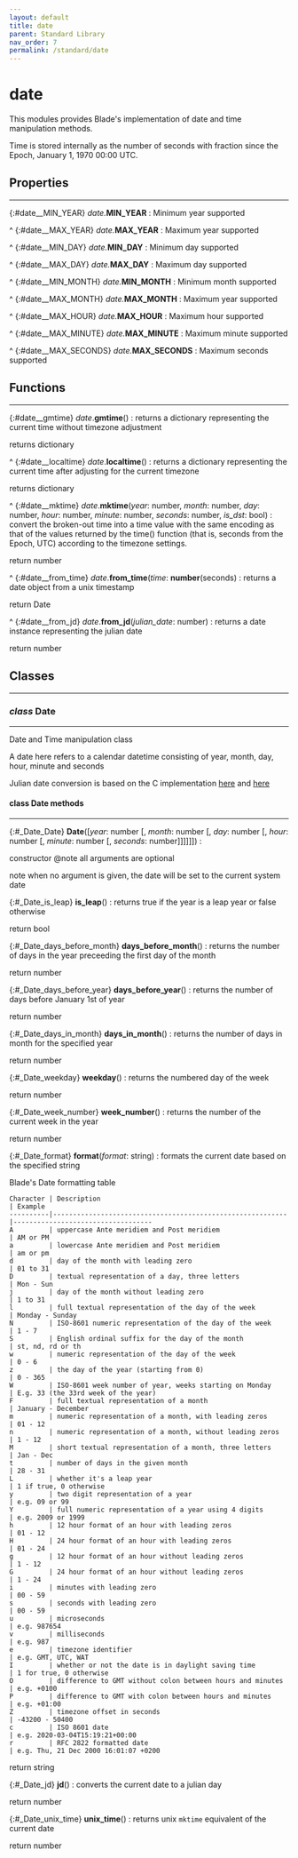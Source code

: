 ```yaml
---
layout: default
title: date
parent: Standard Library
nav_order: 7
permalink: /standard/date
---
```


# date

This modules provides Blade's implementation of date and time
manipulation methods.

Time is stored internally as the number of seconds 
with fraction since the Epoch, January 1, 1970 00:00 UTC.



<h2>Properties</h2><hr>

{:#date__MIN_YEAR} _date._**MIN_YEAR**
: Minimum year supported


^
{:#date__MAX_YEAR} _date._**MAX_YEAR**
: Maximum year supported


^
{:#date__MIN_DAY} _date._**MIN_DAY**
: Minimum day supported


^
{:#date__MAX_DAY} _date._**MAX_DAY**
: Maximum day supported


^
{:#date__MIN_MONTH} _date._**MIN_MONTH**
: Minimum month supported


^
{:#date__MAX_MONTH} _date._**MAX_MONTH**
: Maximum year supported


^
{:#date__MAX_HOUR} _date._**MAX_HOUR**
: Maximum hour supported


^
{:#date__MAX_MINUTE} _date._**MAX_MINUTE**
: Maximum minute supported


^
{:#date__MAX_SECONDS} _date._**MAX_SECONDS**
: Maximum seconds supported




<h2>Functions</h2><hr>

{:#date__gmtime} _date_.**gmtime**()
: returns a dictionary representing the current time without
  timezone adjustment
   <div class="cite"><span class="hint">returns</span> <span>dictionary</span></div>



^
{:#date__localtime} _date_.**localtime**()
: returns a dictionary representing the current time after
  adjusting for the current timezone
   <div class="cite"><span class="hint">returns</span> <span>dictionary</span></div>



^
{:#date__mktime} _date_.**mktime**(_year_: number, _month_: number, _day_: number, _hour_: number, _minute_: number, _seconds_: number, _is_dst_: bool)
: convert the broken-out time into a time value with the same encoding as 
  that of the values returned by the time() function (that is, seconds
   from the Epoch, UTC) according to the timezone settings.
   <div class="cite"><span class="hint">return</span> <span>number</span></div>



^
{:#date__from_time} _date_.**from_time**(_time_: **number**(seconds)
: returns a date object from a unix timestamp
   <div class="cite"><span class="hint">return</span> <span>Date</span></div>



^
{:#date__from_jd} _date_.**from_jd**(_julian_date_: number)
: returns a date instance representing the julian date
   <div class="cite"><span class="hint">return</span> <span>number</span></div>





<h2>Classes</h2><hr>



### _class_ Date 
---

Date and Time manipulation class
  
  A date here refers to a calendar datetime consisting of
  year, month, day, hour, minute and seconds
  
  Julian date conversion is based on the C implementation
  [here](http://www.lsc-group.phys.uwm.edu/lal/slug/nightly/doxygen.old/html/Julian_8c-source.html) and
  [here](https://stackoverflow.com/questions/29627533/conversion-of-julian-date-number-to-normal-date-utc-in-javascript)


#### class Date methods
---

{:#_Date_Date} **Date**([_year_: number [, _month_: number [, _day_: number [, _hour_: number [, _minute_: number [, _seconds_: number]]]]]])
:  <div class="cite"><span class="hint">constructor</span> <span>@note all arguments are optional</span></div>

   <div class="cite"><span class="hint">note</span> <span>when no argument is given, the date will be set to the current system date</span></div>



{:#_Date_is_leap} **is_leap**()
: returns true if the year is a leap year or false otherwise
   <div class="cite"><span class="hint">return</span> <span>bool</span></div>



{:#_Date_days_before_month} **days_before_month**()
: returns the number of days in the year preceeding the first 
  day of the month
   <div class="cite"><span class="hint">return</span> <span>number</span></div>



{:#_Date_days_before_year} **days_before_year**()
: returns the number of days before January 1st of year
   <div class="cite"><span class="hint">return</span> <span>number</span></div>



{:#_Date_days_in_month} **days_in_month**()
: returns the number of days in month for the specified year
   <div class="cite"><span class="hint">return</span> <span>number</span></div>



{:#_Date_weekday} **weekday**()
: returns the numbered day of the week
   <div class="cite"><span class="hint">return</span> <span>number</span></div>



{:#_Date_week_number} **week_number**()
: returns the number of the current week in the year
   <div class="cite"><span class="hint">return</span> <span>number</span></div>



{:#_Date_format} **format**(_format_: string)
: formats the current date based on the specified string
  
  Blade's Date formatting table
  
    Character | Description                                               | Example
    ----------|-----------------------------------------------------------|-----------------------------------
    A         | uppercase Ante meridiem and Post meridiem                 | AM or PM
    a         | lowercase Ante meridiem and Post meridiem                 | am or pm
    d         | day of the month with leading zero                        | 01 to 31
    D         | textual representation of a day, three letters            | Mon - Sun
    j         | day of the month without leading zero                     | 1 to 31
    l         | full textual representation of the day of the week        | Monday - Sunday
    N         | ISO-8601 numeric representation of the day of the week    | 1 - 7
    S         | English ordinal suffix for the day of the month           | st, nd, rd or th
    w         | numeric representation of the day of the week             | 0 - 6
    z         | the day of the year (starting from 0)                     | 0 - 365
    W         | ISO-8601 week number of year, weeks starting on Monday    | E.g. 33 (the 33rd week of the year)
    F         | full textual representation of a month                    | January - December
    m         | numeric representation of a month, with leading zeros     | 01 - 12
    n         | numeric representation of a month, without leading zeros  | 1 - 12
    M         | short textual representation of a month, three letters    | Jan - Dec
    t         | number of days in the given month                         | 28 - 31
    L         | whether it's a leap year                                  | 1 if true, 0 otherwise
    y         | two digit representation of a year                        | e.g. 09 or 99
    Y         | full numeric representation of a year using 4 digits      | e.g. 2009 or 1999
    h         | 12 hour format of an hour with leading zeros              | 01 - 12
    H         | 24 hour format of an hour with leading zeros              | 01 - 24
    g         | 12 hour format of an hour without leading zeros           | 1 - 12
    G         | 24 hour format of an hour without leading zeros           | 1 - 24
    i         | minutes with leading zero                                 | 00 - 59
    s         | seconds with leading zero                                  | 00 - 59
    u         | microseconds                                               | e.g. 987654
    v         | milliseconds                                               | e.g. 987
    e         | timezone identifier                                       | e.g. GMT, UTC, WAT
    I         | whether or not the date is in daylight saving time        | 1 for true, 0 otherwise
    O         | difference to GMT without colon between hours and minutes | e.g. +0100
    P         | difference to GMT with colon between hours and minutes    | e.g. +01:00
    Z         | timezone offset in seconds                                | -43200 - 50400
    c         | ISO 8601 date                                             | e.g. 2020-03-04T15:19:21+00:00
    r         | RFC 2822 formatted date                                   | e.g. Thu, 21 Dec 2000 16:01:07 +0200
  
   <div class="cite"><span class="hint">return</span> <span>string</span></div>



{:#_Date_jd} **jd**()
: converts the current date to a julian day
   <div class="cite"><span class="hint">return</span> <span>number</span></div>



{:#_Date_unix_time} **unix_time**()
: returns unix `mktime` equivalent of the current date
   <div class="cite"><span class="hint">return</span> <span>number</span></div>




